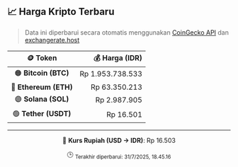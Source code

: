 

<!-- HARGA_KRIPTO -->
## 📈 Harga Kripto Terbaru

> Data ini diperbarui secara otomatis menggunakan [CoinGecko API](https://www.coingecko.com/) dan [exchangerate.host](https://exchangerate.host/)

<div align="center">

| 🪙 Token | 💰 Harga (IDR) |
|:------:|---------------:|
| 🟠 **Bitcoin (BTC)**   | Rp 1.953.738.533 |
| 🔵 **Ethereum (ETH)**  | Rp 63.350.213 |
| 🟣 **Solana (SOL)**    | Rp 2.987.905 |
| 🟢 **Tether (USDT)**   | Rp 16.501 |

---

💱 **Kurs Rupiah (USD → IDR)**: Rp 16.503

🕒 <sub>Terakhir diperbarui: 31/7/2025, 18.45.16</sub>

</div>
<!-- /HARGA_KRIPTO -->